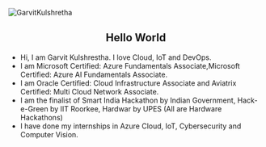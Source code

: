 ![GarvitKulshretha](https://user-images.githubusercontent.com/83578615/165661952-0036e99c-0b60-4db9-8697-3d5664320e8f.png)

<!-- <div align = "center">
</div> -->
  
<h2 align="center"> Hello World </h2>

- Hi, I am Garvit Kulshrestha. I love Cloud, IoT and DevOps.
- I am Microsoft Certified: Azure Fundamentals Associate,Microsoft Certified: Azure AI Fundamentals Associate.
- I am Oracle Certified: Cloud Infrastructure Associate and Aviatrix Certified: Multi Cloud Network Associate.
- I am the finalist of Smart India Hackathon by Indian Government, Hack-e-Green by IIT Roorkee, Hardwar by UPES (All are Hardware Hackathons)
- I have done my internships in Azure Cloud, IoT, Cybersecurity and Computer Vision.



<!---
Garvitkul/Garvitkul is a ✨ special ✨ repository because its `README.md` (this file) appears on your GitHub profile.
You can click the Preview link to take a look at your changes.
--->
